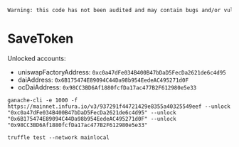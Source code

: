 ```diff
Warning: this code has not been audited and may contain bugs and/or vulnerabilities.
```

# SaveToken

Unlocked accounts:
- uniswapFactoryAddress: `0xc0a47dFe034B400B47bDaD5FecDa2621de6c4d95`
- daiAddress: `0x6B175474E89094C44Da98b954EedeAC495271d0F`
- ocDaiAddress: `0x98CC3BD6Af1880fcfDa17ac477B2F612980e5e33`

`ganache-cli -e 1000 -f https://mainnet.infura.io/v3/937291f44721429e8355a40325549eef --unlock "0xc0a47dFe034B400B47bDaD5FecDa2621de6c4d95" --unlock "0x6B175474E89094C44Da98b954EedeAC495271d0F" --unlock "0x98CC3BD6Af1880fcfDa17ac477B2F612980e5e33"`

 `truffle test --network mainlocal`
